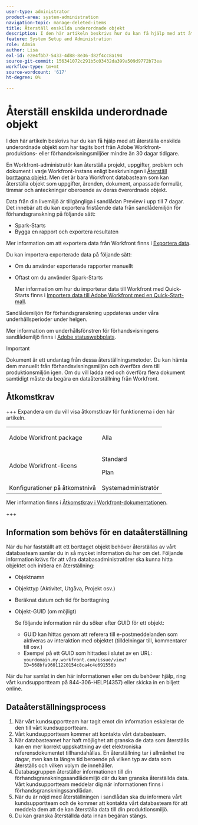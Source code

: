 ```yaml
---
user-type: administrator
product-area: system-administration
navigation-topic: manage-deleted-items
title: Återställ enskilda underordnade objekt
description: I den här artikeln beskrivs hur du kan få hjälp med att återställa enskilda underordnade objekt som har tagits bort från Adobe Workfront-produktions- eller förhandsvisningsmiljöer mindre än 30 dagar tidigare.
feature: System Setup and Administration
role: Admin
author: Lisa
exl-id: e2e4fbb7-5433-4d88-8e36-d82f4cc8a194
source-git-commit: 156341072c291b5c03432da399a509d9772b73ea
workflow-type: tm+mt
source-wordcount: '617'
ht-degree: 0%

---
```


# Återställ enskilda underordnade objekt

I den här artikeln beskrivs hur du kan få hjälp med att återställa enskilda underordnade objekt som har tagits bort från Adobe Workfront-produktions- eller förhandsvisningsmiljöer mindre än 30 dagar tidigare.

En Workfront-administratör kan återställa projekt, uppgifter, problem och dokument i varje Workfront-instans enligt beskrivningen i [Återställ borttagna objekt](../../../administration-and-setup/manage-workfront/manage-deleted-items/restore-deleted-items.md). Men det är bara Workfront databasteam som kan återställa objekt som uppgifter, ärenden, dokument, anpassade formulär, timmar och anteckningar oberoende av deras överordnade objekt.

Data från din livemiljö är tillgängliga i sandlådan Preview i upp till 7 dagar. Det innebär att du kan exportera fristående data från sandlådemiljön för förhandsgranskning på följande sätt:

* Spark-Starts
* Bygga en rapport och exportera resultaten

Mer information om att exportera data från Workfront finns i [Exportera data](../../../reports-and-dashboards/reports/creating-and-managing-reports/export-data.md).

Du kan importera exporterade data på följande sätt:

* Om du använder exporterade rapporter manuellt
* Oftast om du använder Spark-Starts

  Mer information om hur du importerar data till Workfront med Quick-Starts finns i [Importera data till Adobe Workfront med en Quick-Start-mall](../../../administration-and-setup/manage-workfront/using-kick-starts/import-data-via-kickstarts.md).

Sandlådemiljön för förhandsgranskning uppdateras under våra underhållsperioder under helgen.

Mer information om underhållsfönstren för förhandsvisningens sandlådemiljö finns i [Adobe statuswebbplats](https://status.adobe.com).

>[!IMPORTANT]
>
>Dokument är ett undantag från dessa återställningsmetoder. Du kan hämta dem manuellt från förhandsvisningsmiljön och överföra dem till produktionsmiljön igen. Om du vill ladda ned och överföra flera dokument samtidigt måste du begära en dataåterställning från Workfront.

## Åtkomstkrav

+++ Expandera om du vill visa åtkomstkrav för funktionerna i den här artikeln.

<table style="table-layout:auto"> 
 <col> 
 <col> 
 <tbody> 
  <tr> 
   <td>Adobe Workfront package</td> 
   <td><p>Alla</p></td> 
  </tr> 
  <tr> 
   <td>Adobe Workfront-licens</td> 
   <td><p>Standard</p>
       <p>Plan</p></td>
  </tr> 
  <tr> 
   <td>Konfigurationer på åtkomstnivå</td> 
   <td>Systemadministratör</td> 
  </tr> 
 </tbody> 
</table>

Mer information finns i [Åtkomstkrav i Workfront-dokumentationen](/help/quicksilver/administration-and-setup/add-users/access-levels-and-object-permissions/access-level-requirements-in-documentation.md).

+++

## Information som behövs för en dataåterställning

När du har fastställt att ett borttaget objekt behöver återställas av vårt databasteam samlar du in så mycket information du har om det. Följande information krävs för att våra databasadministratörer ska kunna hitta objektet och initiera en återställning:

* Objektnamn
* Objekttyp (Aktivitet, Utgåva, Projekt osv.)
* Beräknat datum och tid för borttagning
* Objekt-GUID (om möjligt)

  Se följande information när du söker efter GUID för ett objekt:

   * GUID kan hittas genom att referera till e-postmeddelanden som aktiveras av interaktion med objektet (tilldelningar till, kommentarer till osv.)
   * Exempel på ett GUID som hittades i slutet av en URL: `yourdomain.my.workfront.com/issue/view?ID=568bfa96011220154c8ca4c4e691556b`

När du har samlat in den här informationen eller om du behöver hjälp, ring vårt kundsupportteam på 844-306-HELP(4357) eller skicka in en biljett online.

## Dataåterställningsprocess

1. När vårt kundsupportteam har tagit emot din information eskalerar de den till vårt kundsupportteam.
1. Vårt kundsupportteam kommer att kontakta vårt databasteam.
1. När databasteamet har haft möjlighet att granska de data som återställs kan en mer korrekt uppskattning av det elektroniska referensdokumentet tillhandahållas. En återställning tar i allmänhet tre dagar, men kan ta längre tid beroende på vilken typ av data som återställs och vilken volym de innehåller.
1. Databasgruppen återställer informationen till din förhandsgranskningssandlådemiljö där du kan granska återställda data. Vårt kundsupportteam meddelar dig när informationen finns i förhandsgranskningssandlådan.
1. När du är nöjd med återställningen i sandlådan ska du informera vårt kundsupportteam och de kommer att kontakta vårt databasteam för att meddela dem att de kan återställa data till din produktionsmiljö.
1. Du kan granska återställda data innan begäran stängs.
